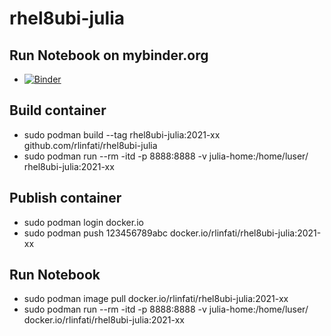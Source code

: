 # rhel8ubi-julia

## Run Notebook on mybinder.org
- [![Binder](https://mybinder.org/badge_logo.svg)](https://mybinder.org/v2/gh/rlinfati/rhel8ubi-julia/master)

## Build container
- sudo podman build --tag rhel8ubi-julia:2021-xx github.com/rlinfati/rhel8ubi-julia
- sudo podman run --rm -itd -p 8888:8888 -v julia-home:/home/luser/ rhel8ubi-julia:2021-xx

## Publish container
- sudo podman login docker.io
- sudo podman push 123456789abc docker.io/rlinfati/rhel8ubi-julia:2021-xx

## Run Notebook
- sudo podman image pull docker.io/rlinfati/rhel8ubi-julia:2021-xx
- sudo podman run --rm -itd -p 8888:8888 -v julia-home:/home/luser/ docker.io/rlinfati/rhel8ubi-julia:2021-xx
